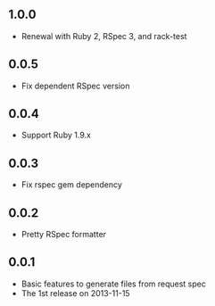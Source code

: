 ## 1.0.0
- Renewal with Ruby 2, RSpec 3, and rack-test

## 0.0.5
- Fix dependent RSpec version

## 0.0.4
- Support Ruby 1.9.x

## 0.0.3
- Fix rspec gem dependency

## 0.0.2
- Pretty RSpec formatter

## 0.0.1
- Basic features to generate files from request spec
- The 1st release on 2013-11-15
